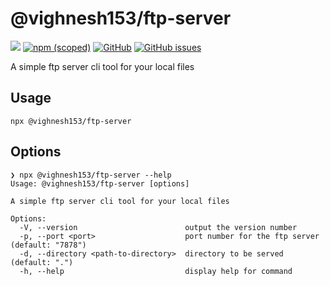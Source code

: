 # @vighnesh153/ftp-server

[![](https://img.shields.io/npm/dt/@vighnesh153/ftp-server)](https://img.shields.io/npm/dt/@vighnesh153/ftp-server)
[![npm (scoped)](https://img.shields.io/npm/v/@vighnesh153/-version)](https://www.npmjs.com/package/@vighnesh153/-version)
[![GitHub](https://img.shields.io/github/license/vighnesh153/vighnesh153-turbo)](https://github.com/vighnesh153/vighnesh153-turbo/blob/main/LICENSE)
[![GitHub issues](https://img.shields.io/github/issues/vighnesh153/vighnesh153-turbo)](https://github.com/vighnesh153/vighnesh153-turbo/issues)

A simple ftp server cli tool for your local files

## Usage
```shell
npx @vighnesh153/ftp-server
```

## Options
```
❯ npx @vighnesh153/ftp-server --help
Usage: @vighnesh153/ftp-server [options]

A simple ftp server cli tool for your local files

Options:
  -V, --version                        output the version number
  -p, --port <port>                    port number for the ftp server (default: "7878")
  -d, --directory <path-to-directory>  directory to be served (default: ".")
  -h, --help                           display help for command
```
